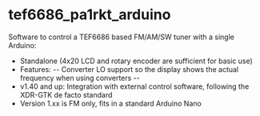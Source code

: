 # tef6686_pa1rkt_arduino
Software to control a TEF6686 based FM/AM/SW tuner with a single Arduino:
- Standalone (4x20 LCD and rotary encoder are sufficient for basic use)
- Features:
-- Converter LO support so the display shows the actual frequency when using converters
-- 
- v1.40 and up: Integration with external control software, following the XDR-GTK de facto standard 
- Version 1.xx is FM only, fits in a standard Arduino Nano
